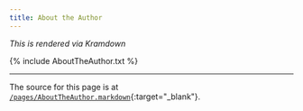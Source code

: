 ```yaml
---
title: About the Author
---
```


*This is rendered via Kramdown*

{% include AboutTheAuthor.txt %}

---

The source for this page is at [`/pages/AboutTheAuthor.markdown`](/pages/AboutTheAuthor.markdown){:target="_blank"}.
